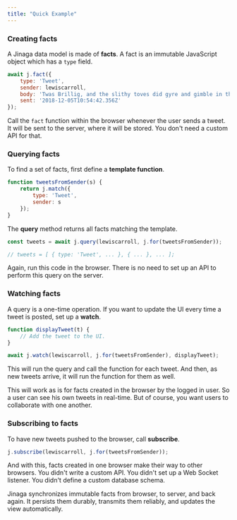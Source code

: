```yaml
---
title: "Quick Example"
---
```


### Creating facts

A Jinaga data model is made of **facts**.
A fact is an immutable JavaScript object which has a `type` field.

```javascript
await j.fact({
    type: 'Tweet',
    sender: lewiscarroll,
    body: 'Twas Brillig, and the slithy toves did gyre and gimble in the wabe.',
    sent: '2018-12-05T10:54:42.356Z'
});
```

Call the `fact` function within the browser whenever the user sends a tweet.
It will be sent to the server, where it will be stored.
You don't need a custom API for that.

### Querying facts

To find a set of facts, first define a **template function**.

```javascript
function tweetsFromSender(s) {
    return j.match({
        type: 'Tweet',
        sender: s
    });
}
```

The **query** method returns all facts matching the template.

```javascript
const tweets = await j.query(lewiscarroll, j.for(tweetsFromSender));

// tweets = [ { type: 'Tweet', ... }, { ... }, ... ];
```

Again, run this code in the browser.
There is no need to set up an API to perform this query on the server.

### Watching facts

A query is a one-time operation.
If you want to update the UI every time a tweet is posted, set up a **watch**.

```javascript
function displayTweet(t) {
    // Add the tweet to the UI.
}

await j.watch(lewiscarroll, j.for(tweetsFromSender), displayTweet);
```

This will run the query and call the function for each tweet.
And then, as new tweets arrive, it will run the function for them as well.

This will work as is for facts created in the browser by the logged in user.
So a user can see his own tweets in real-time.
But of course, you want users to collaborate with one another.

### Subscribing to facts

To have new tweets pushed to the browser, call **subscribe**.

```javascript
j.subscribe(lewiscarroll, j.for(tweetsFromSender));
```

And with this, facts created in one browser make their way to other browsers.
You didn't write a custom API.
You didn't set up a Web Socket listener.
You didn't define a custom database schema.

Jinaga synchronizes immutable facts from browser, to server, and back again.
It persists them durably, transmits them reliably, and updates the view automatically.